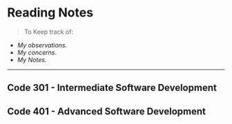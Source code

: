 # **Reading Notes**

> To Keep track of:

- _My observations._
- _My concerns._
- _My Notes._

---

## **Code 301 - Intermediate Software Development**

## **Code 401 - Advanced Software Development**
